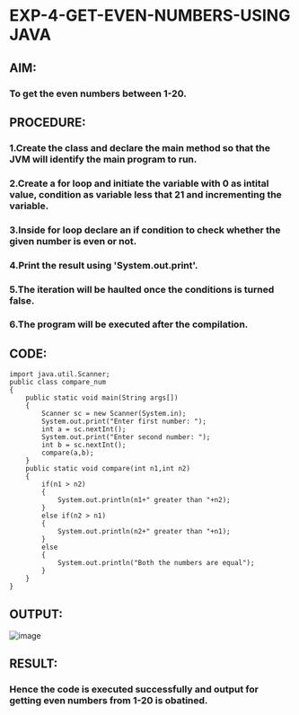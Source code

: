 # EXP-4-GET-EVEN-NUMBERS-USING JAVA
## AIM:
### To get the even numbers between 1-20.
## PROCEDURE:
### 1.Create the class and declare the main method so that the JVM will identify the main program to run.
### 2.Create  a for loop and initiate the variable with 0 as intital value, condition as variable less that 21 and incrementing the variable.
### 3.Inside for loop declare an if condition to check whether the given number is even or not.
### 4.Print the result using 'System.out.print'.
### 5.The iteration will be haulted once the conditions is turned false.
### 6.The program will be executed after the compilation.
## CODE:
```
import java.util.Scanner;
public class compare_num
{
    public static void main(String args[])
    {
        Scanner sc = new Scanner(System.in);
        System.out.print("Enter first number: ");
        int a = sc.nextInt();
        System.out.print("Enter second number: ");
        int b = sc.nextInt();
        compare(a,b);
    }
    public static void compare(int n1,int n2)
    {
        if(n1 > n2)
        {
            System.out.println(n1+" greater than "+n2);
        }
        else if(n2 > n1)
        {
            System.out.println(n2+" greater than "+n1);
        }
        else
        {
            System.out.println("Both the numbers are equal");
        }
    }
}
```
## OUTPUT:
![image](https://user-images.githubusercontent.com/93427264/224378785-e7c5e8d3-241a-4e1b-9bf6-115134480ab4.png)
## RESULT:
### Hence the code is executed successfully and output for getting even numbers from 1-20 is obatined.
